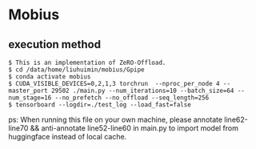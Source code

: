 # Mobius  
## execution method 
```
$ This is an implementation of ZeRO-Offload.
$ cd /data/home/liuhuimin/mobius/Gpipe 
$ conda activate mobius
$ CUDA_VISIBLE_DEVICES=0,2,1,3 torchrun  --nproc_per_node 4 --master_port 29502 ./main.py --num_iterations=10 --batch_size=64 --num_stage=16 --no_prefetch --no_offload --seq_length=256
$ tensorboard --logdir=./test_log --load_fast=false  
```
ps: When running this file on your own machine, please annotate line62-line70 && anti-annotate line52-line60 in main.py to import model from huggingface instead of local cache.
